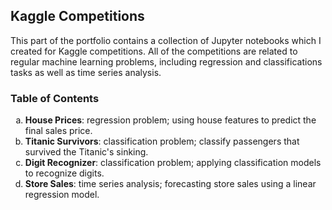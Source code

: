 ## Kaggle Competitions

This part of the portfolio contains a collection of Jupyter notebooks which I created for Kaggle competitions. All of the competitions are related to regular machine learning problems, including regression and classifications tasks as well as time series analysis.

### Table of Contents

<ol type="a">
  <li><strong>House Prices</strong>: regression problem; using house features to predict the final sales price.</li>
  <li><strong>Titanic Survivors</strong>: classification problem; classify passengers that survived the Titanic's sinking.</li>
  <li><strong>Digit Recognizer</strong>: classification problem; applying classification models to recognize digits.</li>
  <li><strong>Store Sales</strong>: time series analysis; forecasting store sales using a linear regression model.</li>
</ol>

